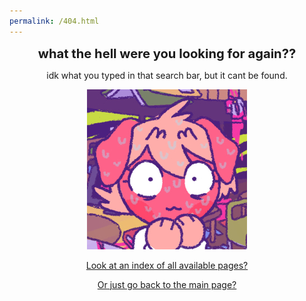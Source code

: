 ```yaml
---
permalink: /404.html
---
```


<p align="center">
<big><big><b>what the hell were you looking for again??</b></big></big>
</p>

<p align="center">
idk what you typed in that search bar, but it cant be found.
</p>

<p align="center">
<img src="assets/images/misc/olive_higgins.jpg">
</p>

<p align="center">
<a href="https://ac-modding.com/219">Look at an index of all available pages?</a>
</p>

<p align="center">
<a href="https://ac-modding.com">Or just go back to the main page?</a>
</p>
